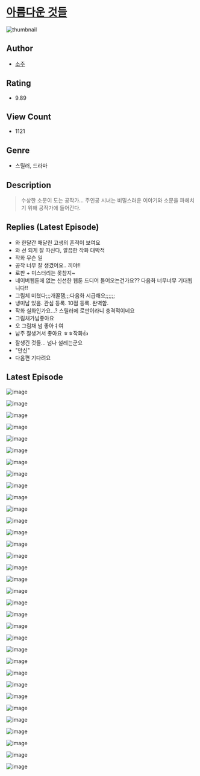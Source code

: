 # [아름다운 것들](https://comic.naver.com/challenge/list?titleId=810012)
![thumbnail](https://image-comic.pstatic.net/user_contents_data/challenge_comic/2023/05/23/366690/upload_3474637270696485426_480x623.jpeg)

## Author
- [소주](https://comic.naver.com/artistTitle?id=366690)

## Rating
- 9.89

## View Count
- 1121

## Genre
- 스릴러, 드라마

## Description
> 수상한 소문이 도는 공작가... 주인공 시녀는 비밀스러운 이야기와 소문을 파헤치기 위해 공작가에 들어간다.

## Replies (Latest Episode)
- 와 한달간 매달린 고생의 흔적이 보여요
- 와 선 되게 잘 따신다, 깔끔한 작화 대박적
- 작화 무슨 일
- 공작 너무 잘 생겼어요.. 끼야!!
- 로판 + 미스터리는 못참지~
- 네이버웹툰에 없는 신선한 웹툰 드디어 들어오는건가요?? 다음화 너무너무 기대됩니다!!
- 그림체 미쳤다;;;개꿀잼;;;다음화 시급해요;;;;;;
- 냉미남 있음. 관심 등록. 10점 등록. 완벽함.
- 작화 실화인가요...? 스릴러에 로판이라니 충격적이네요
- 그림채가넘좋아요
- 오 그림채 넘 좋아ㅕ여
- 남주 잘생겨서 좋아요 ㅎㅎ작화👍
- 잘생긴 것들... 넘나 설레는군요
- "만신"
- 다음편 기다려요

## Latest Episode
![image](https://image-comic.pstatic.net/user_contents_data/challenge_comic/2023/05/23/366690/upload_3833747883798507828.jpeg)

![image](https://image-comic.pstatic.net/user_contents_data/challenge_comic/2023/05/23/366690/upload_3618703002207412536.jpeg)

![image](https://image-comic.pstatic.net/user_contents_data/challenge_comic/2023/05/23/366690/upload_3688508774939900257.jpeg)

![image](https://image-comic.pstatic.net/user_contents_data/challenge_comic/2023/05/23/366690/upload_3834874878955381348.jpeg)

![image](https://image-comic.pstatic.net/user_contents_data/challenge_comic/2023/05/23/366690/upload_7162190388801319730.jpeg)

![image](https://image-comic.pstatic.net/user_contents_data/challenge_comic/2023/05/23/366690/upload_7077797580053360742.jpeg)

![image](https://image-comic.pstatic.net/user_contents_data/challenge_comic/2023/05/23/366690/upload_3991931313840415795.jpeg)

![image](https://image-comic.pstatic.net/user_contents_data/challenge_comic/2023/05/23/366690/upload_3486174480670537521.jpeg)

![image](https://image-comic.pstatic.net/user_contents_data/challenge_comic/2023/05/23/366690/upload_4135211977607100208.jpeg)

![image](https://image-comic.pstatic.net/user_contents_data/challenge_comic/2023/05/23/366690/upload_3486966125465920052.jpeg)

![image](https://image-comic.pstatic.net/user_contents_data/challenge_comic/2023/05/23/366690/upload_4121409802976375652.jpeg)

![image](https://image-comic.pstatic.net/user_contents_data/challenge_comic/2023/05/23/366690/upload_3847029987704125233.jpeg)

![image](https://image-comic.pstatic.net/user_contents_data/challenge_comic/2023/05/23/366690/upload_3544673966641198899.jpeg)

![image](https://image-comic.pstatic.net/user_contents_data/challenge_comic/2023/05/23/366690/upload_3905859173483819319.jpeg)

![image](https://image-comic.pstatic.net/user_contents_data/challenge_comic/2023/05/23/366690/upload_3832904553296453936.jpeg)

![image](https://image-comic.pstatic.net/user_contents_data/challenge_comic/2023/05/23/366690/upload_3760898632835162678.jpeg)

![image](https://image-comic.pstatic.net/user_contents_data/challenge_comic/2023/05/23/366690/upload_7149009439900853810.jpeg)

![image](https://image-comic.pstatic.net/user_contents_data/challenge_comic/2023/05/23/366690/upload_3905295097410315830.jpeg)

![image](https://image-comic.pstatic.net/user_contents_data/challenge_comic/2023/05/23/366690/upload_3846409666413670967.jpeg)

![image](https://image-comic.pstatic.net/user_contents_data/challenge_comic/2023/05/23/366690/upload_7148675390266107186.jpeg)

![image](https://image-comic.pstatic.net/user_contents_data/challenge_comic/2023/05/23/366690/upload_7017514442061013553.jpeg)

![image](https://image-comic.pstatic.net/user_contents_data/challenge_comic/2023/05/23/366690/upload_3763099875699471717.jpeg)

![image](https://image-comic.pstatic.net/user_contents_data/challenge_comic/2023/05/23/366690/upload_3617857667582932577.jpeg)

![image](https://image-comic.pstatic.net/user_contents_data/challenge_comic/2023/05/23/366690/upload_7220454596620334438.jpeg)

![image](https://image-comic.pstatic.net/user_contents_data/challenge_comic/2023/05/23/366690/upload_3762812881720271158.jpeg)

![image](https://image-comic.pstatic.net/user_contents_data/challenge_comic/2023/05/23/366690/upload_7076672548485216101.jpeg)

![image](https://image-comic.pstatic.net/user_contents_data/challenge_comic/2023/05/23/366690/upload_7149852768943551590.jpeg)

![image](https://image-comic.pstatic.net/user_contents_data/challenge_comic/2023/05/23/366690/upload_3846692244341351222.jpeg)

![image](https://image-comic.pstatic.net/user_contents_data/challenge_comic/2023/05/23/366690/upload_3978425824295805488.jpeg)

![image](https://image-comic.pstatic.net/user_contents_data/challenge_comic/2023/05/23/366690/upload_4049971036550543156.jpeg)

![image](https://image-comic.pstatic.net/user_contents_data/challenge_comic/2023/05/23/366690/upload_3703475362382307683.jpeg)

![image](https://image-comic.pstatic.net/user_contents_data/challenge_comic/2023/05/23/366690/upload_3991374767599400292.jpeg)

![image](https://image-comic.pstatic.net/user_contents_data/challenge_comic/2023/05/23/366690/upload_3833744396304855396.jpeg)
